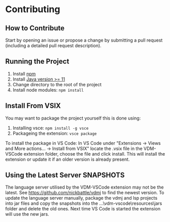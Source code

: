 # Contributing

## How to Contribute
Start by opening an issue or propose a change by submitting a pull request (including a detailed pull request description).

## Running the Project
1. Install [npm](https://docs.npmjs.com/cli/v6/commands/npm-install)
1. Install [Java version >= 11](https://adoptopenjdk.net/)
1. Change directory to the root of the project
1. Install node modules: `npm install`

## Install From VSIX
You may want to package the project yourself this is done using:
1. Installing vsce: `npm install -g vsce`
1. Packageing the extension: `vsce package`

To install the package in VS Code:
In VS Code under "Extensions -> Views and More actions... -> Install from VSIX" locate the .vsix file in the VDM-VSCode extension folder, choose the file and click install. This will install the extension or update it if an older version is already present.

## Using the Latest Server SNAPSHOTS
The language server utilised by the VDM-VSCode extension may not be the latest. 
See https://github.com/nickbattle/vdmj to find the newest version. 
To update the language server manually, package the vdmj and lsp projects into jar files and copy the snapshots into the ...\vdm-vscode\resources\jars folder and delete the old ones. Next time VS Code is started the extension will use the new jars.